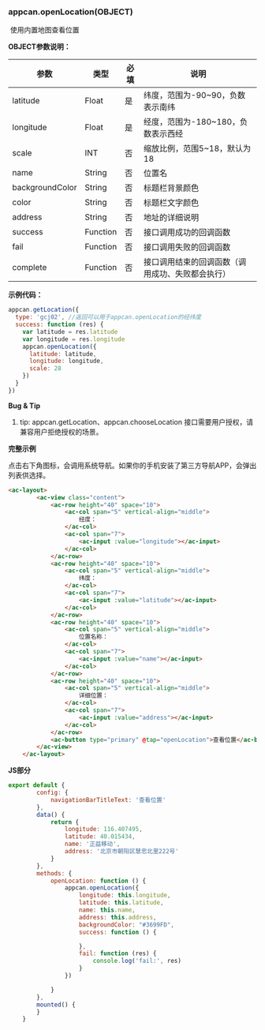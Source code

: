 ### appcan.openLocation(OBJECT)
​ 使用内置地图查看位置

**OBJECT参数说明：**

参数 | 类型 | 必填 | 说明
---|---|---|---
latitude | Float | 是 | 纬度，范围为-90~90，负数表示南纬
longitude | Float | 是 | 经度，范围为-180~180，负数表示西经
scale | INT | 否 | 缩放比例，范围5~18，默认为18
name | String | 否 | 位置名
backgroundColor | String | 否 | 标题栏背景颜色
color | String | 否 | 标题栏文字颜色
address | String | 否 | 地址的详细说明
success | Function | 否 | 接口调用成功的回调函数
fail | Function | 否 | 接口调用失败的回调函数
complete | Function | 否 | 接口调用结束的回调函数（调用成功、失败都会执行）

**示例代码：**

```javascript
appcan.getLocation({
  type: 'gcj02', //返回可以用于appcan.openLocation的经纬度
  success: function (res) {
    var latitude = res.latitude
    var longitude = res.longitude
    appcan.openLocation({
      latitude: latitude,
      longitude: longitude,
      scale: 28
    })
  }
})
```
**Bug & Tip**

1. tip: appcan.getLocation、appcan.chooseLocation 接口需要用户授权，请兼容用户拒绝授权的场景。

**完整示例**

点击右下角图标，会调用系统导航。如果你的手机安装了第三方导航APP，会弹出列表供选择。

   
```html
<ac-layout>
        <ac-view class="content">
            <ac-row height="40" space="10">
                <ac-col span="5" vertical-align="middle">
                    经度：
                </ac-col>
                <ac-col span="7">
                    <ac-input :value="longitude"></ac-input>
                </ac-col>
            </ac-row>
            <ac-row height="40" space="10">
                <ac-col span="5" vertical-align="middle">
                    纬度：
                </ac-col>
                <ac-col span="7">
                    <ac-input :value="latitude"></ac-input>
                </ac-col>
            </ac-row>
            <ac-row height="40" space="10">
                <ac-col span="5" vertical-align="middle">
                    位置名称：
                </ac-col>
                <ac-col span="7">
                    <ac-input :value="name"></ac-input>
                </ac-col>
            </ac-row>
            <ac-row height="40" space="10">
                <ac-col span="5" vertical-align="middle">
                    详细位置：
                </ac-col>
                <ac-col span="7">
                    <ac-input :value="address"></ac-input>
                </ac-col>
            </ac-row>
            <ac-button type="primary" @tap="openLocation">查看位置</ac-button>
        </ac-view>
    </ac-layout>
```
**JS部分**


```javascript
export default {
        config: {
            navigationBarTitleText: '查看位置'
        },
        data() {
            return {
                longitude: 116.407495,
                latitude: 40.015434,
                name: '正益移动',
                address: '北京市朝阳区慧忠北里222号'
            }
        },
        methods: {
            openLocation: function () {
                appcan.openLocation({
                    longitude: this.longitude,
                    latitude: this.latitude,
                    name: this.name,
                    address: this.address,
                    backgroundColor: "#3699FD",
                    success: function () {

                    },
                    fail: function (res) {
                        console.log('fail:', res)
                    }
                })

            }
        },
        mounted() {
        }
    }
```
